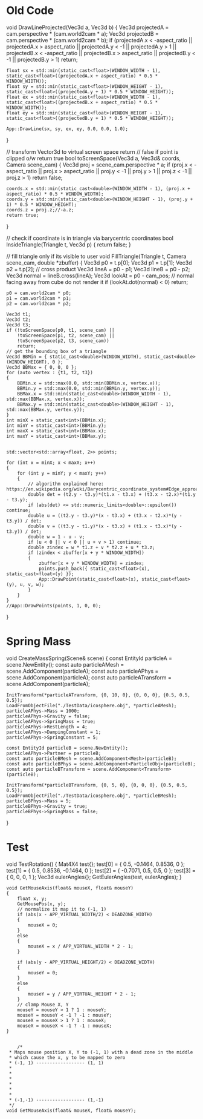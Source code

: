 # Old Code

void DrawLineProjected(Vec3d a, Vec3d b)
{
	Vec3d projectedA = cam.perspective * (cam.world2cam * a);
	Vec3d projectedB = cam.perspective * (cam.world2cam * b);
	if (projectedA.x < -aspect_ratio || projectedA.x > aspect_ratio ||
		projectedA.y < -1 || projectedA.y > 1 ||
		projectedB.x < -aspect_ratio || projectedB.x > aspect_ratio ||
		projectedB.y < -1 || projectedB.y > 1) return;

	float sx = std::min(static_cast<float>(WINDOW_WIDTH - 1), static_cast<float>((projectedA.x + aspect_ratio) * 0.5 * WINDOW_WIDTH));
	float sy = std::min(static_cast<float>(WINDOW_HEIGHT - 1), static_cast<float>((projectedA.y + 1) * 0.5 * WINDOW_HEIGHT));
	float ex = std::min(static_cast<float>(WINDOW_WIDTH - 1), static_cast<float>((projectedB.x + aspect_ratio) * 0.5 * WINDOW_WIDTH));
	float ey = std::min(static_cast<float>(WINDOW_HEIGHT - 1), static_cast<float>((projectedB.y + 1) * 0.5 * WINDOW_HEIGHT));

	App::DrawLine(sx, sy, ex, ey, 0.0, 0.0, 1.0);
}

// transform Vector3d to virtual screen space return
// false if point is clipped o/w return true
bool toScreenSpace(Vec3d a, Vec3d& coords, Camera scene_cam)
{
	Vec3d proj = scene_cam.perspective * a;
	if (proj.x < -aspect_ratio || proj.x > aspect_ratio ||
		proj.y < -1 || proj.y > 1 || proj.z < -1 || proj.z > 1) return false;

	coords.x = std::min(static_cast<double>(WINDOW_WIDTH - 1), (proj.x + aspect_ratio) * 0.5 * WINDOW_WIDTH);
	coords.y = std::min(static_cast<double>(WINDOW_HEIGHT - 1), (proj.y + 1) * 0.5 * WINDOW_HEIGHT);
	coords.z = proj.z;//-a.z;
	return true;
}

// check if coordinate is in triangle via barycentric coordinates
bool InsideTriangle(Triangle t, Vec3d p)
{
	return false;
}

// fill triangle only if its visible to user
void FillTriangle(Triangle t, Camera scene_cam, double *zbuffer)
{
	Vec3d p0 = t.p[0];
	Vec3d p1 = t.p[1];
	Vec3d p2 = t.p[2];
	// cross product
	Vec3d lineA = p0 - p1;
	Vec3d lineB = p0 - p2;
	Vec3d normal = lineB.cross(lineA);
	Vec3d lookAt = p0 - cam_pos;
	// normal facing away from cube do not render it
	if (lookAt.dot(normal) < 0) return;

	p0 = cam.world2cam * p0;
	p1 = cam.world2cam * p1;
	p2 = cam.world2cam * p2;

	Vec3d t1;
	Vec3d t2;
	Vec3d t3;
	if (!toScreenSpace(p0, t1, scene_cam) ||
		!toScreenSpace(p1, t2, scene_cam) ||
		!toScreenSpace(p2, t3, scene_cam))
		return;
	// get the bounding box of a triangle
	Vec3d BBMin = { static_cast<double>(WINDOW_WIDTH), static_cast<double>(WINDOW_HEIGHT), 0 };
	Vec3d BBMax = { 0, 0, 0 };
	for (auto vertex : {t1, t2, t3})
	{
		BBMin.x = std::max(0.0, std::min(BBMin.x, vertex.x));
		BBMin.y = std::max(0.0, std::min(BBMin.y, vertex.y));
		BBMax.x = std::min(static_cast<double>(WINDOW_WIDTH - 1), std::max(BBMax.x, vertex.x));
		BBMax.y = std::min(static_cast<double>(WINDOW_HEIGHT - 1), std::max(BBMax.y, vertex.y));
	}
	int minX = static_cast<int>(BBMin.x);
	int minY = static_cast<int>(BBMin.y);
	int maxX = static_cast<int>(BBMax.x);
	int maxY = static_cast<int>(BBMax.y);


	std::vector<std::array<float, 2>> points;

	for (int x = minX; x < maxX; x++)
	{
		for (int y = minY; y < maxY; y++)
		{
			// algorithm explained here: https://en.wikipedia.org/wiki/Barycentric_coordinate_system#Edge_approach
			double det = (t2.y - t3.y)*(t1.x - t3.x) + (t3.x - t2.x)*(t1.y - t3.y);
			if (abs(det) <= std::numeric_limits<double>::epsilon()) continue;
			double u = ((t2.y - t3.y)*(x - t3.x) + (t3.x - t2.x)*(y - t3.y)) / det;
			double v = ((t3.y - t1.y)*(x - t3.x) + (t1.x - t3.x)*(y - t3.y)) / det;
			double w = 1 - u - v;
			if (u < 0 || v < 0 || u + v > 1) continue; 
			double zindex = w * t1.z + v * t2.z + u * t3.z;
			if (zindex < zbuffer[x + y * WINDOW_WIDTH])
			{
				zbuffer[x + y * WINDOW_WIDTH] = zindex;
				points.push_back({ static_cast<float>(x), static_cast<float>(y) });
				App::DrawPoint(static_cast<float>(x), static_cast<float>(y), u, v, w);
			}
		}
	}
	//App::DrawPoints(points, 1, 0, 0);
}

# Spring Mass

void CreateMassSpring(Scene& scene)
{
	const EntityId particleA = scene.NewEntity();
	const auto particleAMesh = scene.AddComponent<Mesh>(particleA);
	const auto particleAPhys = scene.AddComponent<ParticleObj>(particleA);
	const auto particleATransform = scene.AddComponent<Transform>(particleA);

	InitTransform(*particleATransform, {0, 10, 0}, {0, 0, 0}, {0.5, 0.5, 0.5});
	LoadFromObjectFile("./TestData/icosphere.obj", *particleAMesh);
	particleAPhys->Mass = 1000;
	particleAPhys->Gravity = false;
	particleAPhys->SpringMass = true;
	particleAPhys->RestLength = 4;
	particleAPhys->DampingConstant = 1;
	particleAPhys->SpringConstant = 5;

	const EntityId particleB = scene.NewEntity();
	particleAPhys->Partner = particleB;
	const auto particleBMesh = scene.AddComponent<Mesh>(particleB);
	const auto particleBPhys = scene.AddComponent<ParticleObj>(particleB);
	const auto particleBTransform = scene.AddComponent<Transform>(particleB);

	InitTransform(*particleBTransform, {0, 5, 0}, {0, 0, 0}, {0.5, 0.5, 0.5});
	LoadFromObjectFile("./TestData/icosphere.obj", *particleBMesh);
	particleBPhys->Mass = 5;
	particleBPhys->Gravity = true;
	particleBPhys->SpringMass = false;
}

# Test

void TestRotation()
{
	Mat4X4 test{};
	test[0] = { 0.5, -0.1464, 0.8536, 0 };
	test[1] = { 0.5, 0.8536, -0.1464, 0 };
	test[2] = { -0.7071, 0.5, 0.5, 0 };
	test[3] = { 0, 0, 0, 1 };
	Vec3d eulerAngles{};
	GetEulerAngles(test, eulerAngles);
}

	void GetMouseAxis(float& mouseX, float& mouseY)
	{
		float x, y;
		GetMousePos(x, y);
		// normalize it map it to (-1, 1)
		if (abs(x - APP_VIRTUAL_WIDTH/2) < DEADZONE_WIDTH)
		{
			mouseX = 0;
		}
		else
		{
			mouseX = x / APP_VIRTUAL_WIDTH * 2 - 1;
		}

		if (abs(y - APP_VIRTUAL_HEIGHT/2) < DEADZONE_WIDTH)
		{
			mouseY = 0;
		}
		else
		{
			mouseY = y / APP_VIRTUAL_HEIGHT * 2 - 1;
		}
		// clamp Mouse X, Y
		mouseY = mouseY > 1 ? 1 : mouseY;
		mouseY = mouseY < -1 ? -1 : mouseY;
		mouseX = mouseX > 1 ? 1 : mouseX;
		mouseX = mouseX < -1 ? -1 : mouseX;
	}


		/*
	 * Maps mouse position X, Y to (-1, 1) with a dead zone in the middle
	 * which cause the x, y to be mapped to zero
	 * (-1, 1) ------------------ (1, 1)
	 *
	 *
	 *
	 *
	 *
	 *
	 * (-1,-1) ------------------ (1,-1)
	 */
	void GetMouseAxis(float& mouseX, float& mouseY);